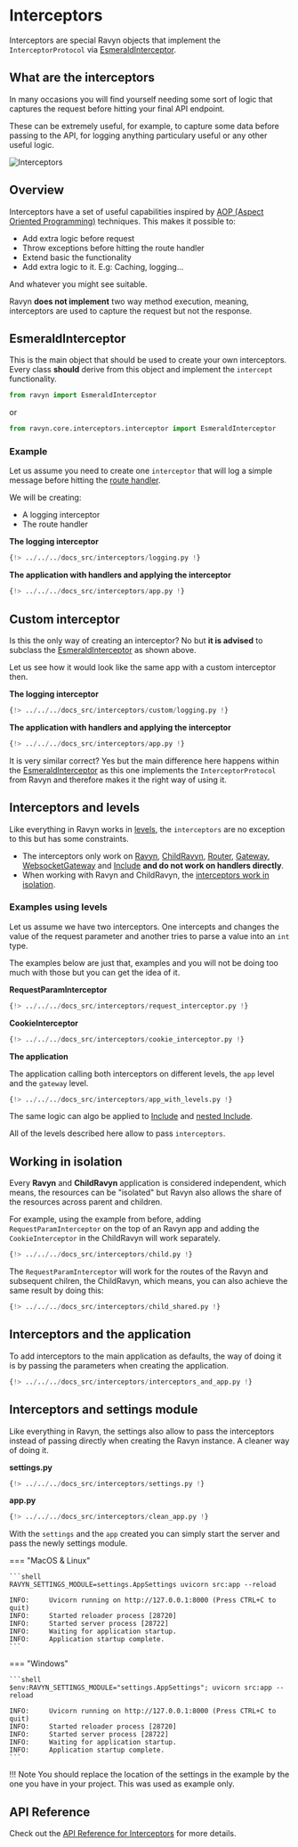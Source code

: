 # Interceptors

Interceptors are special Ravyn objects that implement the `InterceptorProtocol` via
[EsmeraldInterceptor](#esmeraldinterceptor).

## What are the interceptors

In many occasions you will find yourself needing some sort of logic that captures the request before
hitting your final API endpoint.

These can be extremely useful, for example, to capture some data
before passing to the API, for logging anything particulary useful or any other useful logic.

<img src="https://res.cloudinary.com/dymmond/image/upload/v1673451429/ravyn/resources/interceptors_tyohjr.png" alt="Interceptors" />

## Overview

Interceptors have a set of useful capabilities inspired by
<a href="https://en.wikipedia.org/wiki/Aspect-oriented_programming" target="_blank">AOP (Aspect Oriented Programming)</a>
techniques. This makes it possible to:

- Add extra logic before request
- Throw exceptions before hitting the route handler
- Extend basic the functionality
- Add extra logic to it. E.g: Caching, logging...

And whatever you might see suitable.

Ravyn **does not implement** two way method execution, meaning, interceptors are used to capture
the request but not the response.

## EsmeraldInterceptor

This is the main object that should be used to create your own interceptors. Every class **should**
derive from this object and implement the `intercept` functionality.

```python
from ravyn import EsmeraldInterceptor
```

or

```python
from ravyn.core.interceptors.interceptor import EsmeraldInterceptor
```

### Example

Let us assume you need to create one `interceptor` that will log a simple message before hitting the
[route handler](./routing/handlers.md).

We will be creating:

- A logging interceptor
- The route handler

**The logging interceptor**

```python
{!> ../../../docs_src/interceptors/logging.py !}
```

**The application with handlers and applying the interceptor**

```python hl_lines="11"
{!> ../../../docs_src/interceptors/app.py !}
```

## Custom interceptor

Is this the only way of creating an interceptor? No but **it is advised** to subclass the
[EsmeraldInterceptor](#esmeraldinterceptor) as shown above.

Let us see how it would look like the same app with a custom interceptor then.

**The logging interceptor**

```python hl_lines="7"
{!> ../../../docs_src/interceptors/custom/logging.py !}
```

**The application with handlers and applying the interceptor**

```python hl_lines="11"
{!> ../../../docs_src/interceptors/app.py !}
```

It is very similar correct? Yes but the main difference here happens within the
[EsmeraldInterceptor](#esmeraldinterceptor) as this one implements the `InterceptorProtocol` from
Ravyn and therefore makes it the right way of using it.

## Interceptors and levels

Like everything in Ravyn works in [levels](./application/levels.md), the `interceptors` are no
exception to this but has some constraints.

- The interceptors only work on [Ravyn](./application/applications.md),
[ChildRavyn](./routing/router.md#child-ravyn-application),
[Router](./routing/router.md#router),
[Gateway](./routing/routes.md#gateway),
[WebsocketGateway](./routing/routes.md#websocketgateway) and [Include](./routing/routes.md#include)
**and do not work on handlers directly**.
- When working with Ravyn and ChildRavyn, the [interceptors work in isolation](#working-in-isolation).

### Examples using levels

Let us assume we have two interceptors. One intercepts and changes the value of the
request parameter and another tries to parse a value into an `int` type.

The examples below are just that, examples and you will not be doing too much with those but
you can get the idea of it.

**RequestParamInterceptor**

```python
{!> ../../../docs_src/interceptors/request_interceptor.py !}
```

**CookieInterceptor**

```python
{!> ../../../docs_src/interceptors/cookie_interceptor.py !}
```

**The application**

The application calling both interceptors on different levels, the `app` level and the `gateway`
level.

```python hl_lines="12-13"
{!> ../../../docs_src/interceptors/app_with_levels.py !}
```

The same logic can algo be applied to [Include](./routing/routes.md#include) and
[nested Include](./routing/routes.md#nested-routes).

All of the levels described here allow to pass `interceptors`.

## Working in isolation

Every **Ravyn** and **ChildRavyn** application is considered independent, which means,
the resources can be "isolated" but Ravyn also allows the share of the resources across parent
and children.

For example, using the example from before, adding `RequestParamInterceptor` on the top of
an Ravyn app and adding the `CookieInterceptor` in the ChildRavyn will work separately.

```python hl_lines="17 22"
{!> ../../../docs_src/interceptors/child.py !}
```

The `RequestParamInterceptor` will work for the routes of the Ravyn and subsequent chilren,
the ChildRavyn, which means, you can also achieve the same result by doing this:

```python hl_lines="17"
{!> ../../../docs_src/interceptors/child_shared.py !}
```

## Interceptors and the application

To add interceptors to the main application as defaults, the way of doing it is by passing the
parameters when creating the application.

```python hl_lines="13"
{!> ../../../docs_src/interceptors/interceptors_and_app.py !}
```

## Interceptors and settings module

Like everything in Ravyn, the settings also allow to pass the interceptors instead of passing
directly when creating the Ravyn instance. A cleaner way of doing it.

**settings.py**

```python
{!> ../../../docs_src/interceptors/settings.py !}
```

**app.py**

```python
{!> ../../../docs_src/interceptors/clean_app.py !}
```

With the `settings` and the `app` created you can simply start the server and pass the newly
settings module.

=== "MacOS & Linux"

    ```shell
    RAVYN_SETTINGS_MODULE=settings.AppSettings uvicorn src:app --reload

    INFO:     Uvicorn running on http://127.0.0.1:8000 (Press CTRL+C to quit)
    INFO:     Started reloader process [28720]
    INFO:     Started server process [28722]
    INFO:     Waiting for application startup.
    INFO:     Application startup complete.
    ```

=== "Windows"

    ```shell
    $env:RAVYN_SETTINGS_MODULE="settings.AppSettings"; uvicorn src:app --reload

    INFO:     Uvicorn running on http://127.0.0.1:8000 (Press CTRL+C to quit)
    INFO:     Started reloader process [28720]
    INFO:     Started server process [28722]
    INFO:     Waiting for application startup.
    INFO:     Application startup complete.
    ```

!!! Note
    You should replace the location of the settings in the example by the one you have
    in your project. This was used as example only.

## API Reference

Check out the [API Reference for Interceptors](./references/interceptors.md) for more details.
